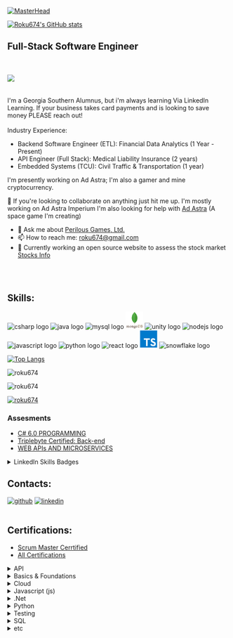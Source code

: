 [![MasterHead](https://c.tenor.com/BxuhqfpyRFwAAAAC/loading-system.gif)](https://alexanderfields.me)

[![Roku674's GitHub stats](https://github-readme-stats-sigma-five.vercel.app/api?username=roku674&count_private=true&include_all_commits=true&show_icons=true&theme=react)](https://github.com/roku674)

<h2>Full-Stack Software Engineer</h2>
<br></br>
<img src="https://cdn.georgiasouthern.edu/logos/eGSlogo.png"/>
<br></br>
<p>
   I'm a Georgia Southern Alumnus, but i'm always learning Via LinkedIn Learning. If your business takes card payments and is looking to save money PLEASE reach out!
   <br></br>
   Industry Experience:
   <ul>
      <li>Backend Software Engineer (ETL): Financial Data Analytics (1 Year - Present)</li>
      <li>API Engineer (Full Stack): Medical Liability Insurance (2 years)</li>
      <li>Embedded Systems (TCU): Civil Traffic & Transportation (1 year)</li>
   </ul>
</p>
<p>
   I'm presently working on Ad Astra; I'm also a gamer and mine cryptocurrency. 
</p>
<p>
   👯 If you're looking to collaborate on anything just hit me up. I'm mostly working on Ad Astra Imperium I'm also looking for help with 
   <a href ="https://sites.google.com/view/perilousgamesltd/games/ad-astra-periclum/gallery"> Ad Astra</a> (A space game I'm creating)
</p>
<ul>
   <!--<li> 💬 Checkout <a href="https://www.scrapedaddy.org">Scrape Daddy</a></li> -->
   <li> 💬 Ask me about <a href="https://www.perilousgames.com">Perilous Games, Ltd. </a></li>
   <li> 📫 How to reach me: <a href="mailto: roku674@gmail.com">roku674@gmail.com </a></li>
   <li> 💬 Currently working an open source website to assess the stock market <a href="https://www.stocksinfo.net">Stocks Info</a></li>
</ul>
<br></br>
<h2>Skills:</h2>
<div align="left">  
   <img src="https://cdn.jsdelivr.net/gh/devicons/devicon/icons/csharp/csharp-original.svg" height="30" width="42" alt="csharp logo"/>
   <img src="https://cdn.jsdelivr.net/gh/devicons/devicon/icons/java/java-original.svg" height="30" width="42" alt="java logo"/>
   <img src="https://cdn.jsdelivr.net/gh/devicons/devicon/icons/mysql/mysql-original.svg" height="30" width="42" alt="mysql logo"/>
   <img src="https://raw.githubusercontent.com/devicons/devicon/master/icons/mongodb/mongodb-original-wordmark.svg" alt="mongodb" width="40" height="40"/>
   <img src="https://cdn.jsdelivr.net/gh/devicons/devicon/icons/unity/unity-original.svg" height="40" width="52" alt="unity logo"/>
   <img src="https://cdn.jsdelivr.net/gh/devicons/devicon/icons/nodejs/nodejs-original.svg" height="40" width="52" alt="nodejs logo"/>
   <img src="https://cdn.jsdelivr.net/gh/devicons/devicon/icons/javascript/javascript-original.svg" height="40" width="52" alt="javascript logo"/>
   <img src="https://cdn.jsdelivr.net/gh/devicons/devicon/icons/python/python-original.svg" height="30" width="42" alt="python logo"/>
   <img src="https://cdn.jsdelivr.net/gh/devicons/devicon/icons/react/react-original.svg" height="40" width="52" alt="react logo"/>
   <img src="https://raw.githubusercontent.com/devicons/devicon/master/icons/typescript/typescript-original.svg" alt="typescript logo" width="40" height="40"/>
   <img src="https://upload.wikimedia.org/wikipedia/commons/f/ff/Snowflake_Logo.svg" alt="snowflake logo" width="160" height="40"/>
</div>

<p>

[![Top Langs](https://github-readme-stats.vercel.app/api/top-langs/?username=roku674&langs_count=8&hide=fortran,assembly,rich,maxscript&theme=react&layout=compact)](https://github.com/roku674/github-readme-stats)
<br />
<p><img  src="https://github-readme-streak-stats.herokuapp.com/?user=roku674&" alt="roku674" /></p>
<p align="left"> <img src="https://komarev.com/ghpvc/?username=roku674&label=Profile%20views&color=0e75b6&style=flat" alt="roku674" /> </p>
<p align="left"> <a href="https://github.com/ryo-ma/github-profile-trophy"><img src="https://github-profile-trophy.vercel.app/?username=roku674" alt="roku674" /></a> </p>
</p>

<h3>Assesments</h3>
  <ul>
   <li>
     <a href="https://drive.google.com/file/d/1VoRIQgu5OLkF0qWUSw2XpIICUzCdBDPG/view?usp=sharing">C# 6.0 PROGRAMMING</a>
   </li>
   <li>
     <a href="https://triplebyte.com/tb/alexander-fields-sf0votk/certificate">Triplebyte Certified: Back-end</a>
   </li>
   <li>
     <a href="https://drive.google.com/file/d/1K4j_tauEGzrduFLTiem16ySyoHal9Qhv/view?usp=sharing">WEB APIs AND MICROSERVICES</a>
   </li>
  </ul>

<details>
  <summary>LinkedIn Skills Badges</summary>
   <a href="https://www.linkedin.com/in/alexander-a-fields/details/skills/">LinkedIn skills link</a>
    <ul>     
      <li>C#</li>
      <li>.NET</li>
      <li>REST APIs</li>
      <li>Java</li>
      <li>Spring Framework</li>
      <li>Unity3D</li>
      <li>Object-Oriented Programming (OOP)</li>
      <li>MYSQL</li>
      <li>Git</li>
      <li>Agile Methodologies</li>
      <li>Amazon Web Services (AWS)</li>
      <li>Google Cloud Platform (GCP)</li>
      <li>JavaScript</li>
      <li>HTML</li>
      <li>Node.js</li>
      <li>React.js</li>
      <li>Python (Programming Language)</li>
    </ul>
</details>

<h2>Contacts:</h2>

[<img src='https://cdn.jsdelivr.net/npm/simple-icons@3.0.1/icons/github.svg' alt='github' height='40'>](https://github.com/roku674)  [<img src='https://cdn.jsdelivr.net/npm/simple-icons@3.0.1/icons/linkedin.svg' alt='linkedin' height='40'>](https://www.linkedin.com/in/alexander-a-fields/) 
<br></br>
<h2>Certifications:</h2>
<ul>
   <li>
      <a href="https://bcert.me/bc/html/show-badge.html?b=uidevczt">Scrum Master Cerrtified
      </a>
   </li>
    <li>
      <a href="https://drive.google.com/drive/folders/1bhHUa6VtaJY_iB_qCT3QM8G_A9AxCDWt?usp=sharing">All Certifications
      </a>
   </li>
</ul>
<!-- <details> -->
   <!-- <summary>See more</summary> -->
   <details>
      <summary>API</summary>
      <ul>
         <li>
            <a href="https://www.linkedin.com/learning/certificates/a34d2795ed15d0bcdd407d7f64ae95d0234d37ff5a4b971e191978481f5ac12c">Learn API Documentation with JSON and XML
            </a>
         </li>
         <li>
            <a href="https://www.linkedin.com/learning/api-test-automation-with-soapui">API Test Automation with SoapUI
            </a>
         </li>
         <li>
            <a href="https://www.linkedin.com/learning/api-testing-foundations">API Testing Foundations
            </a>
         </li>
         <li>
            <a href="https://www.linkedin.com/learning/api-testing-and-validation">API Testing and Validation
            </a>
         </li>
         <li>
            <a href="https://www.linkedin.com/learning/learning-rest-apis">Learning REST APIs
            </a>
         </li>
         <li>
            <a href="https://www.linkedin.com/learning/programming-foundations-apis-and-web-services">Programming Foundations: APIs and Web Services
            </a>
         </li>
         <li>
            <a href="https://www.linkedin.com/learning/designing-restful-apis">Designing RESTful APIs
            </a>
         </li>
      </ul>
   </details>
   <details>
      <summary>Basics & Foundations</summary>
      <ul>
         <li>
            <a href="https://www.linkedin.com/learning/visual-basic-essential-training-2?original_referer=https%3A%2F%2Fwww.linkedin.com%2Fin%2Falexander-fields-aa57a997%3Ftrk%3Dpeople-guest_people_search-card">Visual Basic Essential Training
            </a>
         </li>
         <li>
            <a href="https://www.linkedin.com/learning/http-essential-training">HTTP Essential Training
            </a>
         </li>
         <li>
            <a href="https://www.linkedin.com/learning/introducing-postman">Introducing Postman
            </a>
         </li>
         <li>
            <a href="https://www.linkedin.com/learning/introduction-to-test-classes-in-salesforce">Introduction to Test Classes in Salesforce
            </a>
         </li>
         <li>
            <a href="https://www.linkedin.com/learning/learning-rest-apis">Learning REST APIs
            </a>
         </li>
         <li>
            <a href="https://www.linkedin.com/learning/learning-salesforce-com-development">Learning Salesforce.com Development
            </a>
         </li>
         <li>
            <a href="https://www.linkedin.com/learning/postman-essential-training">Postman Essential Training 
            </a>
         </li>
         <li>
            <a href="https://www.linkedin.com/learning/programming-foundations-apis-and-web-services">Programming Foundations: APIs and Web Services
            </a>
         </li>
         <li>
            <a href="https://www.linkedin.com/learning/programming-foundations-design-patterns-2?original_referer=https%3A%2F%2Fwww.linkedin.com%2Fin%2Falexander-fields-aa57a997%3Ftrk%3Dpeople-guest_people_search-card">Programming Foundations: Design Patterns
            </a>
         </li>
         <li>
            <a href="https://www.linkedin.com/learning/programming-foundations-secure-coding">Programming Foundations: Secure Coding
            </a>
         </li>
      </ul>
   </details>
   <details>
      <summary>
         Cloud
      </summary>
      <ul>
         <li>
            <a href="https://www.linkedin.com/learning/certificates/d98d90539667b9a67840efdcda2549f4880b2865fa212c6704e2eba876a3e4f4?original_referer=https%3A%2F%2Fwww.linkedin.com%2Fin%2Falexander-fields-aa57a997%3Ftrk%3Dpeople-guest_people_search-card">Google Cloud and Storage Foundations
            </a>
         </li>
         <li>
            <a href="https://www.linkedin.com/learning/certificates/cde2f1ecfee46fb5f825cab83d97a1c35d5d7e6e468d5131cdd2325ba348ced4">Learning Cloud Computing: Cloud Storage
            </a>
         </li>
         <li>
            <a href="https://www.linkedin.com/learning/certificates/d008e40fa49d54542b8a319ae94084dbc4a078b0e92a65cabc86dd86aafed159">Learning Cloud Computing: Core Conecepts
            </a>
         </li>
         <li>
            <a href="https://www.linkedin.com/learning/certificates/29f3dfcad5236e70be5f222c8f902ad3fe7cd507243e57b79d453c091ffa0613?original_referer=https%3A%2F%2Fwww.linkedin.com%2Fin%2Falexander-fields-aa57a997%3Ftrk%3Dpeople-guest_people_search-card">Angular: Building on Azure Microservices
            </a>
         </li>
         <li>
            <a href="https://www.linkedin.com/learning/aws-certified-solutions-architect-associate-saa-c02-cert-prep-1-cloud-services-overview">AWS Certified Solutions Architect - Associate (SAA-C02) Cert Prep: 1 Cloud Services Overview
            </a>
         </li>
      </ul>
   </details>
   <details>
      <summary>Javascript (js) </summary>
      <ul>
         <li>
            <a href="https://www.linkedin.com/learning/certificates/8e9ed2b075652380aa735f86ec301795521d6635d92c88b71d0c3c36ff0643b3">Advanced Node.js
            </a>
         </li>
         <li>
            <a href="https://www.linkedin.com/learning/node-js-essential-training-2019">Node.js Essential Training (2019)
            </a>
         </li>
         <li>
            <a href="https://www.linkedin.com/learning/node-js-testing-and-code-quality-14003857">Node.js: Testing and Code Quality
            </a>
         </li>
         <li>
            <a href="https://www.linkedin.com/learning/node-js-for-c-sharp-developers">Node.js for C# Developers
            </a>
         </li>
      </ul>
   </details>
   <details>
      <summary>.Net</summary>
      <ul>
         <li>
            <a href="https://www.linkedin.com/learning/visual-basic-essential-training-2?original_referer=https%3A%2F%2Fwww.linkedin.com%2Fin%2Falexander-fields-aa57a997%3Ftrk%3Dpeople-guest_people_search-card">Visual Basic Essential Training
            </a>
         </li>
         <li>
            <a href="https://www.linkedin.com/learning/learning-asp-dot-net-core-mvc">Learning ASP.NET Core MVC
            </a>
         </li>
         <li>
            <a href="https://www.linkedin.com/learning/learning-asp-dot-net-2">Learning ASP.NET
            </a>
         </li>
         <li>
            <a href="https://www.linkedin.com/learning/deploying-asp-dot-net-applications">Deploying ASP.NET Applications
            </a>
         </li>
      </ul>
   </details>
   <details>
      <summary>Python</summary>
      <ul>
         <li>
            <a href="https://www.linkedin.com/learning/certificates/26194ce11d5411effd4fed14b9e0a59911d1301c3900ecc263707566e5b75bec?original_referer=https%3A%2F%2Fwww.linkedin.com%2Fin%2Falexander-fields-aa57a997%3Ftrk%3Dpeople-guest_people_search-card">Using Python for Automation
            </a>
         </li>
      </ul>
   </details>
   <details>
      <summary>Testing</summary>
      <ul>
         </li> 
         <li>
            <a href="https://www.linkedin.com/learning/node-js-testing-and-code-quality-14003857">Node.js: Testing and Code Quality
            </a>
         </li>
         <li>
            <a href="https://www.linkedin.com/learning/api-test-automation-with-soapui">API Test Automation with SoapUI
            </a>
         </li>
         <li>
            <a href="https://www.linkedin.com/learning/api-testing-foundations">API Testing Foundations
            </a>
         </li>
         <li>
            <a href="https://www.linkedin.com/learning/api-testing-and-validation">API Testing and Validation
            </a>
         </li>
      </ul>
   </details>
   <details>
      <summary>SQL</summary>
      <ul>
         <li>
            <a href="https://www.linkedin.com/learning/advanced-sql-for-application-development">Advanced SQL for Application Development
            </a>
         </li>
         <li>
            <a href="https://www.linkedin.com/learning/advanced-sql-for-query-tuning-and-performance-optimization">Advanced SQL for Query Tuning and Performance Optimization
            </a>
         </li>
      </ul>
   </details>
   <details>
      <summary>etc</summary>
      <ul>
         <li>
            <a href="https://www.linkedin.com/learning/certificates/2b03f2004a90a6081dd424a4eae85c78fef66ab51fc6096b6d4be27aa9fc2d67">JSON Essential Training
            </a>
         </li>
         <li>
            <a href="https://triplebyte.com/tb/alexander-fields-sf0votk/certificate">Triplebyte Certified: Back-end
            </a>
         </li>
         <li>
            <a href="https://www.linkedin.com/learning/agile-software-development-kanban-for-developers">Agile Software Development: Kanban for Developers
            </a>
         </li>
      </ul>
   </details>
<!-- </details> -->
